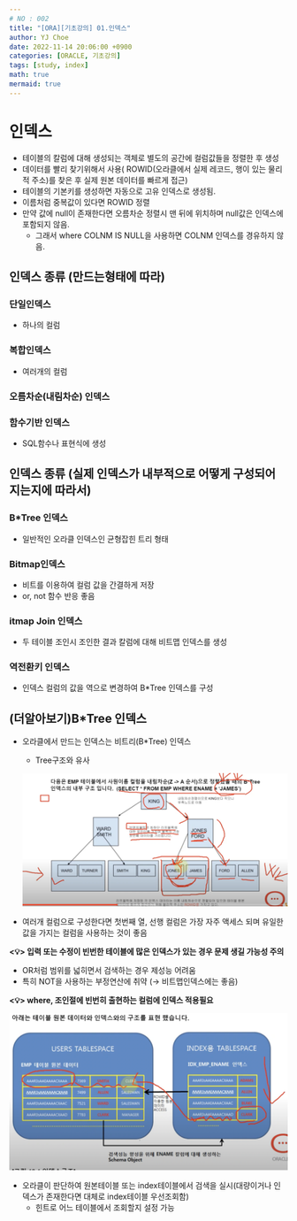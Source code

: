 ```yaml
---
# NO : 002
title: "[ORA][기초강의] 01.인덱스"
author: YJ Choe
date: 2022-11-14 20:06:00 +0900
categories: [ORACLE, 기초강의]
tags: [study, index]
math: true
mermaid: true
---
```


# 인덱스

- 테이블의 칼럼에 대해 생성되는 객체로 별도의 공간에 컬럼값들을 정렬한 후 생성
- 데이터를 빨리 찾기위해서 사용( ROWID(오라클에서 실제 레코드, 행이 있는 물리적 주소)를 찾은 후 실제 원본 데이터를 빠르게 접근)
- 테이블의 기본키를 생성하면 자동으로 고유 인덱스로 생성됨.
- 이름처럼 중복값이 있다면 ROWID 정렬
- 만약 값에 null이 존재한다면 오름차순 정렬시 맨 뒤에 위치하며 null값은 인덱스에 포함되지 않음.
    - 그래서 where COLNM IS NULL을 사용하면 COLNM 인덱스를 경유하지 않음.

## 인덱스 종류 (만드는형태에 따라)

### 단일인덱스
- 하나의 컬럼 
 
### 복합인덱스
- 여러개의 컬럼  

### 오름차순(내림차순) 인덱스

### 함수기반 인덱스
- SQL함수나 표현식에 생성  

## 인덱스 종류 (실제 인덱스가 내부적으로 어떻게 구성되어 지는지에 따라서)

### B*Tree 인덱스
- 일반적인 오라클 인덱스인 균형잡힌 트리 형태  

### Bitmap인덱스
- 비트를 이용하여 컬럼 값을 간결하게 저장  
- or, not 함수 반응 좋음  

### itmap Join 인덱스
- 두 테이블 조인시 조인한 결과 칼럼에 대해 비트맵 인덱스를 생성  

### 역전환키 인덱스
- 인덱스 컬럼의 값을 역으로 변경하여 B*Tree 인덱스를 구성  

## (더알아보기)B*Tree 인덱스

- 오라클에서 만드는 인덱스는 비트리(B*Tree) 인덱스
    - Tree구조와 유사
    
    ![img1](/assets/img/post/002_01.png)
    
- 여러개 컬럼으로 구성한다면 첫번째 열, 선행 컬럼은 가장 자주 액세스 되며 유일한 값을 가지는 컬럼을 사용하는 것이 좋음


**<💡> 입력 또는 수정이 빈번한 테이블에 많은 인덱스가 있는 경우 문제 생길 가능성 주의**


- OR처럼 범위를 넓히면서 검색하는 경우 제성능 어려움
- 특히 NOT을 사용하는 부정연산에 취약 (→ 비트맵인덱스에는 좋음)

**<💡>  where, 조인절에 빈번히 출현하는 컬럼에 인덱스 적용필요**


![img2](/assets/img/post/002_02.png)

- 오라클이 판단하여 원본테이블 또는 index테이블에서 검색을 실시(대량이거나 인덱스가 존재한다면 대체로 index테이블 우선조회함)
    - 힌트로 어느 테이블에서 조회할지 설정 가능